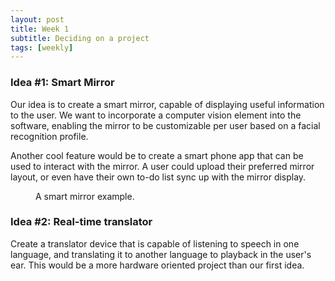 ```yaml
---
layout: post
title: Week 1
subtitle: Deciding on a project
tags: [weekly]
---
```


### Idea #1: Smart Mirror
Our idea is to create a smart mirror, capable of displaying useful information to the user. We want to incorporate a computer vision element into the software, enabling the mirror to be customizable per user based on a facial recognition profile.

Another cool feature would be to create a smart phone app that can be used to interact with the mirror. A user could upload their preferred mirror layout, or even have their own to-do list sync up with the mirror display.

<figure>
	<img src="{{ '/img/smartmirror.jpg' | prepend: site.baseurl }}" alt=""> 
	<figcaption>A smart mirror example.</figcaption>
</figure>

### Idea #2: Real-time translator
Create a translator device that is capable of listening to speech in one language, and translating it to another language to playback in the user's ear. This would be a more hardware oriented project than our first idea. 



